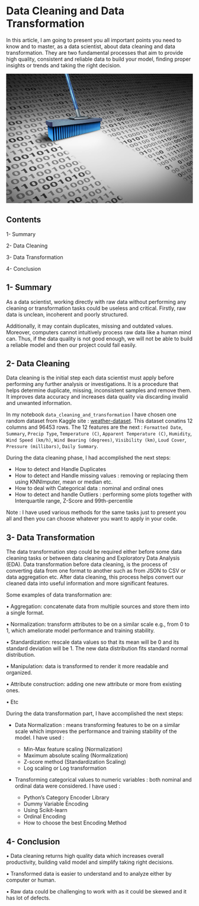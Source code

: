# Data Cleaning and Data Transformation 

In this article, I am going to present you all important points you need to know and to master, as a data scientist,
about data cleaning and data transformation. They are two fundamental processes that aim to provide high quality,
consistent and reliable data to build your model, finding proper insights or trends and taking the right decision.

![alt-text-1](images/Data-Cleaning-scaled.jpeg "Data cleaning") 

## Contents 

  1- Summary
  
  2- Data Cleaning
  
  3- Data Transformation 
  
  4- Conclusion 
  
## 1- Summary 

As a data scientist, working directly with raw data without performing any cleaning or transformation tasks could be useless and critical. Firstly, raw data is unclean, incoherent and poorly structured.

Additionally, it may contain duplicates, missing and outdated values. Moreover, computers cannot intuitively process raw data like a human mind can. 
Thus, if the data quality is not good enough, we will not be able to build a reliable model and then our project could fail easily. 

## 2- Data Cleaning
Data cleaning is the initial step each data scientist must apply before performing any further analysis or investigations. It is a procedure that helps determine duplicate, missing, inconsistent samples and remove them. It improves data accuracy and increases data quality via discarding invalid and unwanted information.

In my notebook `data_cleaning_and_transformation` I have chosen one random dataset from Kaggle site :
[weather-dataset](https://www.kaggle.com/datasets/muthuj7/weather-dataset). This dataset conatins 12 columns and 96453 rows. The 12 features are the next : `Formatted Date`, `Summary`, `Precip Type`, `Temperature (C)`, `Apparent Temperature (C)`, `Humidity`, `Wind Speed (km/h)`, `Wind Bearing (degrees)`, `Visibility (km)`, `Loud Cover`, `Pressure (millibars)`, `Daily Summary`.

During the data cleaning phase, I had accomplished the next steps: 

- How to detect and Handle Duplicates
- How to detect and Handle missing values : removing or replacing them using KNNImputer, mean or median etc.
- How to deal with Categorical data : nominal and ordinal ones 
- How to detect and handle Outliers : performing some plots together with Interquartile range, Z-Score and 99th-percentile

Note : I have used various methods for the same tasks just to present you all and then you can choose whatever you want to apply in your code. 


## 3- Data Transformation 
The data transformation step could be required either before some data cleaning tasks or between data cleaning and Exploratory Data Analysis (EDA). Data transformation before data cleaning, is the process of converting data from one format to another such as from JSON to CSV or data aggregation etc. After data cleaning, this process helps convert our cleaned data into useful information and more significant features. 

Some examples of data transformation are:

•	Aggregation: concatenate data from multiple sources and store them into a single format. 

•	Normalization: transform attributes to be on a similar scale e.g., from 0 to 1, which ameliorate model performance and training stability. 

•	Standardization: rescale data values so that its mean will be 0 and its standard deviation will be 1. The new data distribution fits standard normal distribution. 

•	Manipulation: data is transformed to render it more readable and organized. 

•	Attribute construction: adding one new attribute or more from existing ones.

•	Etc

During the data transformation part, I have accomplished the next steps: 

- Data Normalization : means transforming features to be on a similar scale which improves the performance and training stability of the model. I have used :
    - Min-Max feature scaling (Normalization)
    -  Maximum absolute scaling (Normalization)
    -  Z-score method (Standardization Scaling)
    -  Log scaling or Log transformation
  
- Transforming categorical values to numeric variables : both nominal and ordinal data were considered. I have used :
    - Python’s Category Encoder Library
    - Dummy Variable Encoding
    - Using Scikit-learn
    - Ordinal Encoding
    - How to choose the best Encoding Method 
  


## 4- Conclusion 
 
• Data cleaning returns high quality data which increases overall productivity, building valid model and simplify taking right decisions. 

•	Transformed data is easier to understand and to analyze either by computer or human.

• Raw data could be challenging to work with as it could be skewed and it has lot of defects.



